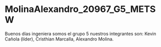 # MolinaAlexandro_20967_G5_METSW
Buenos días ingeniera somos el grupo 5 nuestros integrantes son: Kevin Cañola (líder), Cristhian Marcalla, Alexandro Molina.
